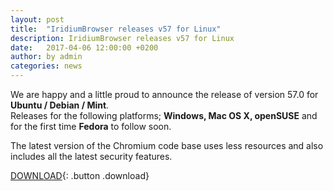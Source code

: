 ```yaml
---
layout: post
title:  "IridiumBrowser releases v57 for Linux"
description: IridiumBrowser releases v57 for Linux
date:   2017-04-06 12:00:00 +0200
author:	by admin
categories: news
---
```


We are happy and a little proud to announce the release of version 57.0 for **Ubuntu / Debian / Mint**.     
Releases for the following platforms; **Windows, Mac OS X, openSUSE** and for the first time **Fedora** to follow soon.     
<!--break-->

The latest version of the Chromium code base uses less resources and also includes all the latest security features.     
      
[DOWNLOAD](/downloads/linux.html "Download v57 for Linux"){: .button .download}     

